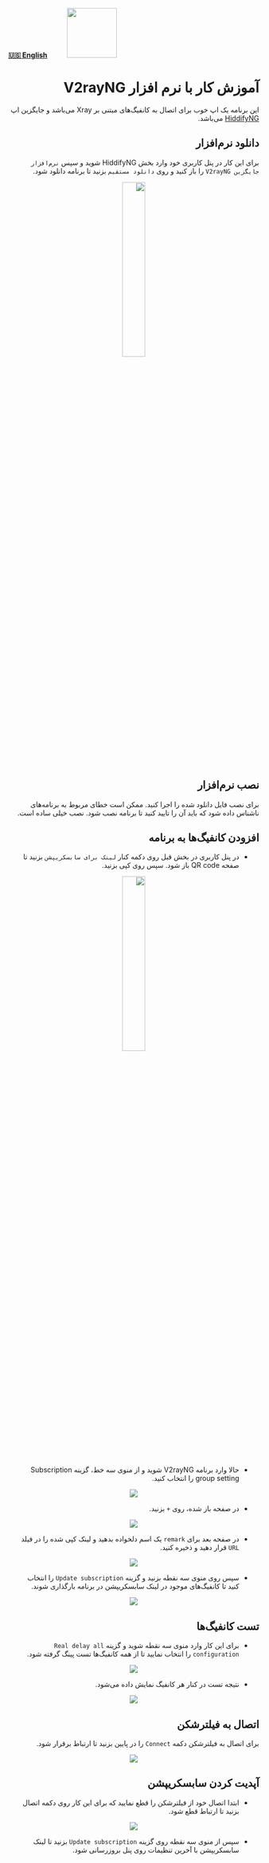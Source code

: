 [**🇺🇸 English**](https://github.com/hiddify/hiddify-config/wiki/Tutorial-for-V2rayNG-app)&nbsp;&nbsp;&nbsp;&nbsp;&nbsp;&nbsp;&nbsp;&nbsp;&nbsp;&nbsp;<a href="https://github.com/hiddify/hiddify-config/wiki/%D9%87%D9%85%D9%87-%D8%A2%D9%85%D9%88%D8%B2%D8%B4%E2%80%8C%D9%87%D8%A7-%D9%88-%D9%88%DB%8C%D8%AF%D8%A6%D9%88%D9%87%D8%A7"><img width="100" src="https://github.com/hiddify/hiddify-config/assets/125398461/3704cd84-eee6-4c45-abe7-3c02936bbebb" /></a>

<div dir="rtl" markdown="1">

# آموزش کار با نرم افزار V2rayNG
این برنامه یک اپ خوب برای اتصال به کانفیگ‌های مبتنی بر Xray می‌باشد و جایگزین اپ [HiddifyNG](https://github.com/hiddify/hiddify-config/wiki/%D8%A2%D9%85%D9%88%D8%B2%D8%B4-%DA%A9%D8%A7%D8%B1-%D8%A8%D8%A7-%D9%86%D8%B1%D9%85%E2%80%8C%D8%A7%D9%81%D8%B2%D8%A7%D8%B1-HiddifyNG) می‌باشد.

## دانلود نرم‌افزار
برای این کار در پنل کاربری خود وارد بخش HiddifyNG شوید و سپس `نرم‌افزار جایگزین V2rayNG` را باز کنید و روی `دانلود مستقیم` بزنید تا برنامه دانلود شود.
<div align=center>

<img width=30% src="https://github.com/hiddify/hiddify-config/assets/125398461/39010cbd-1ccf-4867-b419-53b5a87d55f2" />
</div>


## نصب نرم‌افزار
برای نصب فایل دانلود شده را اجرا کنید. ممکن است خطای مربوط به برنامه‌های ناشناس داده شود که باید آن را تایید کنید تا برنامه نصب شود. نصب خیلی ساده است.

## افزودن کانفیگ‌ها به برنامه

* در پنل کاربری در بخش قبل روی دکمه کنار `لینک برای سابسکریپشن` بزنید تا صفحه QR code باز شود. سپس روی کپی بزنید.
<div align=center>

<img width=30% src="https://github.com/hiddify/hiddify-config/assets/125398461/0bd7cdb5-79f1-414e-869b-13377435c472" />
</div>


* حالا  وارد برنامه V2rayNG شوید و از منوی سه خط، گزینه Subscription group setting را انتخاب کنید.


<div align=center>

<img src="https://github.com/hiddify/hiddify-config/assets/125398461/6363d390-30c9-4db9-a64d-15605ba11824" />
</div>


* در صفحه باز شده، روی `+` بزنید.


<div align=center>

<img src="https://github.com/hiddify/hiddify-config/assets/125398461/98439a04-bce3-4d21-af7b-d0aae957f14a" />
</div>



* در صفحه بعد برای `remark` یک اسم دلخواده بدهید و لینک کپی شده را در فیلد `URL` قرار دهید و ذخیره کنید.



<div align=center>

<img src="https://github.com/hiddify/hiddify-config/assets/125398461/572e8384-9284-4801-a631-0621718393c9" />
</div>

* سپس روی منوی سه نقطه بزنید و گزینه `Update subscription` را انتخاب کنید تا کانفیگ‌های موجود در لینک سابسکریپشن در برنامه بارگذاری شوند.


<div align=center>

<img src="https://github.com/hiddify/hiddify-config/assets/125398461/64a1f43c-b8fc-4f46-8206-1357ad5394db" />
</div>


## تست کانفیگ‌ها
* برای این کار وارد منوی سه نقطه شوید و گزینه `Real delay all configuration` را انتخاب نمایید تا از همه کانفیگ‌ها تست پینگ گرفته شود.


<div align=center>

<img src="https://github.com/hiddify/hiddify-config/assets/125398461/17406ecc-e22b-4acc-9fdc-ac2c182741e4" />
</div>


* نتیجه تست در کنار هر کانفیگ نمایش داده می‌شود.


<div align=center>

<img src="https://github.com/hiddify/hiddify-config/assets/125398461/5ac550c5-6387-4f1c-841c-935fc58f65cd" />
</div>


## اتصال به فیلترشکن
برای اتصال به فیلترشکن دکمه `Connect` را در پایین بزنید تا ارتباط برقرار شود.


<div align=center>

<img src="https://github.com/hiddify/hiddify-config/assets/125398461/11b6f98b-406a-4007-8125-11a8128a2187" />
</div>

## آپدیت کردن سابسکریپشن
* ابتدا اتصال خود از فیلترشکن را قطع نمایید که برای این کار روی دکمه اتصال بزنید تا ارتباط قطع شود.

<div align=center>

<img src="https://github.com/hiddify/hiddify-config/assets/125398461/9fb9c6d8-852c-48fc-9c18-8fd59ca899af" />
</div>


* سپس از منوی سه نقطه روی گزینه `Update subscription` بزنید تا لینک سابسکریپشن با آخرین تنظیمات روی پنل بروزرسانی شود.
